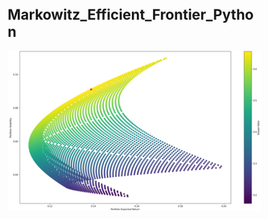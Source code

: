# Markowitz_Efficient_Frontier_Python

![alt_text](https://raw.githubusercontent.com/petr-ngn/Markowitz_Efficient_Frontier_Python/main/portfolios_plot.png)
